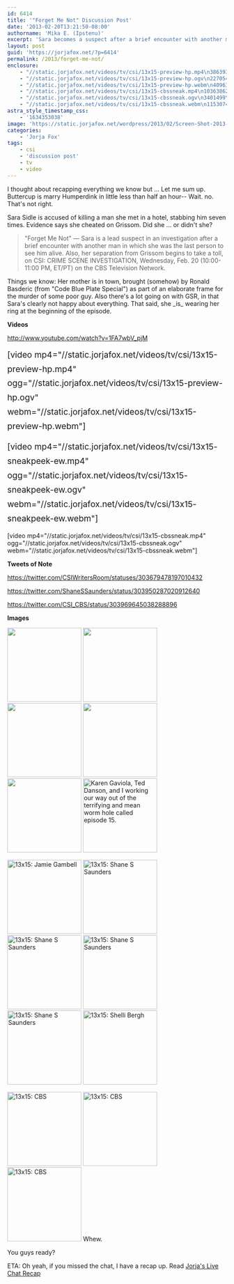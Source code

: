 ```yaml
---
id: 6414
title: '"Forget Me Not" Discussion Post'
date: '2013-02-20T13:21:50-08:00'
authorname: 'Mika E. (Ipstenu)'
excerpt: 'Sara becomes a suspect after a brief encounter with another man. What about Grissom? Did she... or didn''t she? And will she ... or won''t she?'
layout: post
guid: 'https://jorjafox.net/?p=6414'
permalink: /2013/forget-me-not/
enclosure:
    - "//static.jorjafox.net/videos/tv/csi/13x15-preview-hp.mp4\n3863933\nvideo/mp4\n"
    - "//static.jorjafox.net/videos/tv/csi/13x15-preview-hp.ogv\n2270547\nvideo/ogg\n"
    - "//static.jorjafox.net/videos/tv/csi/13x15-preview-hp.webm\n4096387\nvideo/webm\n"
    - "//static.jorjafox.net/videos/tv/csi/13x15-cbssneak.mp4\n10363862\nvideo/mp4\n"
    - "//static.jorjafox.net/videos/tv/csi/13x15-cbssneak.ogv\n3401499\nvideo/ogg\n"
    - "//static.jorjafox.net/videos/tv/csi/13x15-cbssneak.webm\n11530747\nvideo/webm\n"
astra_style_timestamp_css:
    - '1634353038'
image: 'https://static.jorjafox.net/wordpress/2013/02/Screen-Shot-2013-02-20-at-1.21.33-PM.png'
categories:
    - 'Jorja Fox'
tags:
    - csi
    - 'discussion post'
    - tv
    - video
---
```


I thought about recapping everything we know but ... Let me sum up. Buttercup is marry Humperdink in little less than half an hour-- Wait. no. That's not right.

Sara Sidle is accused of killing a man she met in a hotel, stabbing him seven times. Evidence says she cheated on Grissom. Did she ... or didn't she?
<blockquote>"Forget Me Not" — Sara is a lead suspect in an investigation after a brief encounter with another man in which she was the last person to see him alive. Also, her separation from Grissom begins to take a toll, on CSI: CRIME SCENE INVESTIGATION, Wednesday, Feb. 20 (10:00-11:00 PM, ET/PT) on the CBS Television Network.</blockquote>
Things we know: Her mother is in town, brought (somehow) by Ronald Basderic (from "Code Blue Plate Special") as part of an elaborate frame for the murder of some poor guy. Also there's a lot going on with GSR, in that Sara's clearly not happy about everything. That said, she _is_ wearing her ring at the beginning of the episode.

**Videos**

http://www.youtube.com/watch?v=1FA7wbV_pjM

<span style="line-height: 1.714285714; font-size: 1.2rem;">[video mp4="//static.jorjafox.net/videos/tv/csi/13x15-preview-hp.mp4" ogg="//static.jorjafox.net/videos/tv/csi/13x15-preview-hp.ogv" webm="//static.jorjafox.net/videos/tv/csi/13x15-preview-hp.webm"]</span>

<span style="line-height: 1.714285714; font-size: 1.2rem;">[video mp4="//static.jorjafox.net/videos/tv/csi/13x15-</span><span style="line-height: 1.714285714; font-size: 1.2rem;">sneakpeek-ew</span><span style="line-height: 1.714285714; font-size: 1.2rem;">.mp4" ogg="//static.jorjafox.net/videos/tv/csi/13x15-</span><span style="line-height: 1.714285714; font-size: 1.2rem;">sneakpeek-ew</span><span style="line-height: 1.714285714; font-size: 1.2rem;">.ogv" webm="//static.jorjafox.net/videos/tv/csi/13x15-</span><span style="line-height: 1.714285714; font-size: 1.2rem;">sneakpeek-ew</span><span style="line-height: 1.714285714; font-size: 1.2rem;">.webm"]</span>

[video mp4="//static.jorjafox.net/videos/tv/csi/13x15-cbssneak.mp4" ogg="//static.jorjafox.net/videos/tv/csi/13x15-cbssneak.ogv" webm="//static.jorjafox.net/videos/tv/csi/13x15-cbssneak.webm"]

**Tweets of Note**

https://twitter.com/CSIWritersRoom/statuses/303679478197010432

https://twitter.com/ShaneSSaunders/status/303950287020912640

https://twitter.com/CSI_CBS/status/303969645038288896

**Images**

<a href="https://jorjafox.net/gallery/albums/tv/csi/pub/s13/promos/15-forget-csifiles01.jpg"><img alt="" src="https://jorjafox.net/gallery/cache/tv/csi/pub/s13/promos/15-forget-csifiles01_200_cw200_ch200_thumb.jpg" width="170" height="170" /></a> <a href="https://jorjafox.net/gallery/albums/tv/csi/pub/s13/promos/15-forget-csifiles02.jpg"><img alt="" src="https://jorjafox.net/gallery/cache/tv/csi/pub/s13/promos/15-forget-csifiles02_200_cw200_ch200_thumb.jpg" width="170" height="170" /></a> <a href="https://jorjafox.net/gallery/albums/tv/csi/pub/s13/promos/15-forget-csifiles03.jpg"><img alt="" src="https://jorjafox.net/gallery/cache/tv/csi/pub/s13/promos/15-forget-csifiles03_200_cw200_ch200_thumb.jpg" width="170" height="170" /></a> <a href="https://jorjafox.net/gallery/albums/tv/csi/pub/s13/promos/15-forget-csifiles04.jpg"><img alt="" src="https://jorjafox.net/gallery/cache/tv/csi/pub/s13/promos/15-forget-csifiles04_200_cw200_ch200_thumb.jpg" width="170" height="170" /></a> <a href="https://jorjafox.net/gallery/albums/tv/csi/pub/s13/promos/15-forget-csifiles05.jpg"><img alt="" src="https://jorjafox.net/gallery/cache/tv/csi/pub/s13/promos/15-forget-csifiles05_200_cw200_ch200_thumb.jpg" width="170" height="170" /></a> <a href="//static.jorjafox.net/wordpress/2013/01/391782_465848766798306_1315487482_n.jpeg"><img alt="Karen Gaviola, Ted Danson, and I working our way out of the terrifying and mean worm hole called episode 15." src="//static.jorjafox.net/wordpress/2013/01/391782_465848766798306_1315487482_n-300x225.jpeg" width="170" /></a>

<a title="13x15: Jamie Gambell" href="https://jorjafox.net/gallery/albums/tv/csi/pub/s13/candid/jaimegambell-001.jpg"><img alt="13x15: Jamie Gambell" src="https://jorjafox.net/gallery/cache/tv/csi/pub/s13/candid/jaimegambell-001_200_cw200_ch200_thumb.jpg" width="170" height="170" /></a> <a title="13x15: Shane S Saunders" href="https://jorjafox.net/gallery/albums/tv/csi/pub/s13/candid/shanes-007.jpg"><img alt="13x15: Shane S Saunders" src="https://jorjafox.net/gallery/cache/tv/csi/pub/s13/candid/shanes-007_200_cw200_ch200_thumb.jpg" width="170" height="170" /></a> <a title="13x15: Shane S Saunders" href="https://jorjafox.net/gallery/albums/tv/csi/pub/s13/candid/shanes-005.jpg"><img alt="13x15: Shane S Saunders" src="https://jorjafox.net/gallery/cache/tv/csi/pub/s13/candid/shanes-005_200_cw200_ch200_thumb.jpg" width="170" height="170" /></a> <a title="13x15: Shane S Saunders" href="https://jorjafox.net/gallery/albums/tv/csi/pub/s13/candid/shanes-004.jpg"><img alt="13x15: Shane S Saunders" src="https://jorjafox.net/gallery/cache/tv/csi/pub/s13/candid/shanes-004_200_cw200_ch200_thumb.jpg" width="170" height="170" /></a> <a title="13x15: Shane S Saunders" href="https://jorjafox.net/gallery/albums/tv/csi/pub/s13/candid/shanes-003.jpg"><img alt="13x15: Shane S Saunders" src="https://jorjafox.net/gallery/cache/tv/csi/pub/s13/candid/shanes-003_200_cw200_ch200_thumb.jpg" width="170" height="170" /></a> <a title="13x15: Shelli Bergh" href="https://jorjafox.net/gallery/albums/tv/csi/pub/s13/candid/shellibergh-010.jpg"><img alt="13x15: Shelli Bergh" src="https://jorjafox.net/gallery/cache/tv/csi/pub/s13/candid/shellibergh-010_200_cw200_ch200_thumb.jpg" width="170" height="170" /></a>

<a title="13x15: CBS" href="https://jorjafox.net/gallery/albums/tv/csi/pub/s13/promos/15-forget-006.jpeg"><img alt="13x15: CBS" src="https://jorjafox.net/gallery/cache/tv/csi/pub/s13/promos/15-forget-006_200_cw200_ch200_thumb.jpg" width="170" height="170" /></a> <a title="13x15: CBS" href="https://jorjafox.net/gallery/albums/tv/csi/pub/s13/promos/15-forget-007.jpeg"><img alt="13x15: CBS" src="https://jorjafox.net/gallery/cache/tv/csi/pub/s13/promos/15-forget-007_200_cw200_ch200_thumb.jpg" width="170" height="170" /></a> <a title="13x15: CBS" href="https://jorjafox.net/gallery/albums/tv/csi/pub/s13/promos/15-forget-008.jpeg"><img alt="13x15: CBS" src="https://jorjafox.net/gallery/cache/tv/csi/pub/s13/promos/15-forget-008_200_cw200_ch200_thumb.jpg" width="170" height="170" /></a>
Whew.

You guys ready?

ETA: Oh yeah, if you missed the chat, I have a recap up. Read <a href="https://jorjafox.net/2013/jorja-fox-live-chat-recap/">Jorja's Live Chat Recap</a>
